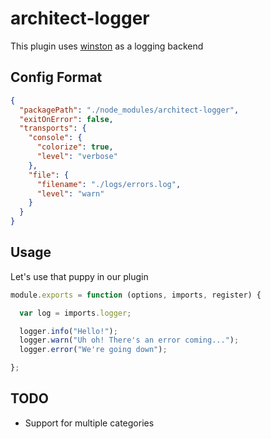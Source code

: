 # architect-logger

This plugin uses [winston](https://github.com/flatiron/winston) 
as a logging backend

## Config Format

```json
{
  "packagePath": "./node_modules/architect-logger",
  "exitOnError": false,
  "transports": {
    "console": {
      "colorize": true,
      "level": "verbose"
    },
    "file": {
      "filename": "./logs/errors.log",
      "level": "warn"
    }
  }
}
```

## Usage

Let's use that puppy in our plugin

```js
module.exports = function (options, imports, register) {

  var log = imports.logger;

  logger.info("Hello!");
  logger.warn("Uh oh! There's an error coming...");
  logger.error("We're going down");

};
```

## TODO
- Support for multiple categories
